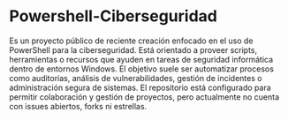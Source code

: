# Powershell-Ciberseguridad
Es un proyecto público de reciente creación enfocado en el uso de PowerShell para la ciberseguridad. Está orientado a proveer scripts, herramientas o recursos que ayuden en tareas de seguridad informática dentro de entornos Windows. El objetivo suele ser automatizar procesos como auditorías, análisis de vulnerabilidades, gestión de incidentes o administración segura de sistemas. El repositorio está configurado para permitir colaboración y gestión de proyectos, pero actualmente no cuenta con issues abiertos, forks ni estrellas.
